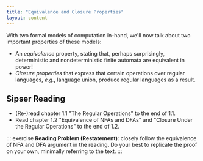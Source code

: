 ```yaml
---
title: "Equivalence and Closure Properties"
layout: content
---
```


With two formal models of computation in-hand, we'll now talk about two important properties of these models:

+   An _equivalence_ property, stating that, perhaps surprisingly, deterministic and nondeterministic finite automata are equivalent in power!
+   _Closure properties_ that express that certain operations over regular languages, _e.g._, language union, produce regular languages as a result.

## Sipser Reading

+   (Re-)read chapter 1.1 "The Regular Operations" to the end of 1.1.
+   Read chapter 1.2 "Equivalence of NFAs and DFAs" and "Closure Under the Regular Operations" to the end of 1.2.

::: exercise
**Reading Problem (Restatement)**: closely follow the equivalence of NFA and DFA argument in the reading.
Do your best to replicate the proof on your own, minimally referring to the text.
:::
